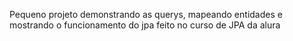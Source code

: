 Pequeno projeto demonstrando as querys, mapeando entidades e mostrando o funcionamento do jpa feito no curso de JPA da alura
